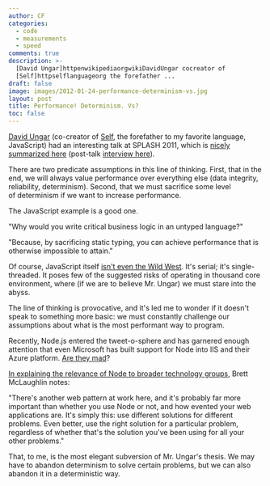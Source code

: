 ```yaml
---
author: CF
categories:
  - code
  - measurements
  - speed
comments: true
description: >-
  [David Ungar]httpenwikipediaorgwikiDavidUngar cocreator of
  [Self]httpselflanguageorg the forefather ...
draft: false
image: images/2012-01-24-performance-determinism-vs.jpg
layout: post
title: Performance! Determinism. Vs?
toc: false
---
```

    
[David Ungar](http://en.wikipedia.org/wiki/David_Ungar) (co-creator of [Self](http://selflanguage.org/), the forefather to my favorite language, JavaScript) had an interesting talk at SPLASH 2011, which is [nicely summarized here](http://my-inner-voice.blogspot.com/2012/01/many-core-processors-everything-you.html) (post-talk [interview here](http://channel9.msdn.com/Blogs/Charles/SPLASH-2011-David-Ungar-Self-ManyCore-and-Embracing-Non-Determinism)).    
    
There are two predicate assumptions in this line of thinking. First, that in the end, we will always value performance over everything else (data integrity, reliability, determinism). Second, that we must sacrifice some level of determinism if we want to increase performance.    
    
The JavaScript example is a good one.    
    
"Why would you write critical business logic in an untyped language?"    
    
"Because, by sacrificing static typing, you can achieve performance that is otherwise impossible to attain."    
    
Of course, JavaScript itself [isn't even the Wild West](http://hacks.mozilla.org/2012/01/javascript-on-the-server-growing-the-node-js-community/). It's serial; it's single-threaded. It poses few of the suggested risks of operating in thousand core environment, where (if we are to believe Mr. Ungar) we must stare into the abyss.    
    
The line of thinking is provocative, and it's led me to wonder if it doesn't speak to something more basic: we must constantly challenge our assumptions about what is the most performant way to program.    
    
Recently, Node.js entered the tweet-o-sphere and has garnered enough attention that even Microsoft has built support for Node into IIS and their Azure platform. [Are they mad](http://www.hanselman.com/blog/InstallingAndRunningNodejsApplicationsWithinIISOnWindowsAreYouMad.aspx)?    
    
[In explaining the relevance of Node to broader technology groups](http://radar.oreilly.com/2011/07/what-is-node.html), Brett McLaughlin notes:    
    
"There's another web pattern at work here, and it's probably far more important than whether you use Node or not, and how evented your web applications are. It's simply this: use different solutions for different problems. Even better, use the right solution for a particular problem, regardless of whether that's the solution you've been using for all your other problems."    
    
That, to me, is the most elegant subversion of Mr. Ungar's thesis. We may have to abandon determinism to solve certain problems, but we can also abandon it in a deterministic way.    
